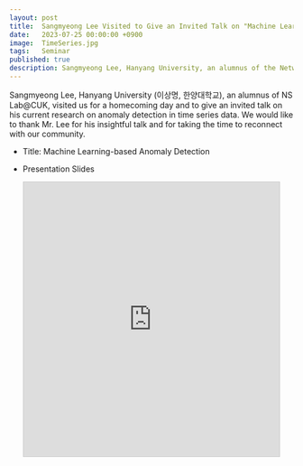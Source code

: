 ```yaml
---
layout: post
title:  Sangmyeong Lee Visited to Give an Invited Talk on "Machine Learning-based Anomaly Detection"
date:   2023-07-25 00:00:00 +0900
image:  TimeSeries.jpg
tags:   Seminar
published: true
description: Sangmyeong Lee, Hanyang University, an alumnus of the Network Science Lab at the Catholic University of Korea, visited us for a homecoming day and to give an invited talk on his current research on anomaly detection in time series data.
---
```


Sangmyeong Lee, Hanyang University (이상명, 한양대학교), an alumnus of NS Lab@CUK, visited us for a homecoming day and to give an invited talk on his current research on anomaly detection in time series data. We would like to thank Mr. Lee for his insightful talk and for taking the time to reconnect with our community. 

* Title: Machine Learning-based Anomaly Detection

* Presentation Slides
  
<p align="center"><iframe src="https://www.slideshare.net/slideshow/embed_code/key/pYOkbYpTHqvunk?startSlide=1" width="90%" height="486" frameborder="0" marginwidth="0" marginheight="0" scrolling="no" style="border:1px solid #CCC; border-width:1px; margin-bottom:5px;max-width: 100%;" allowfullscreen></iframe></p>

